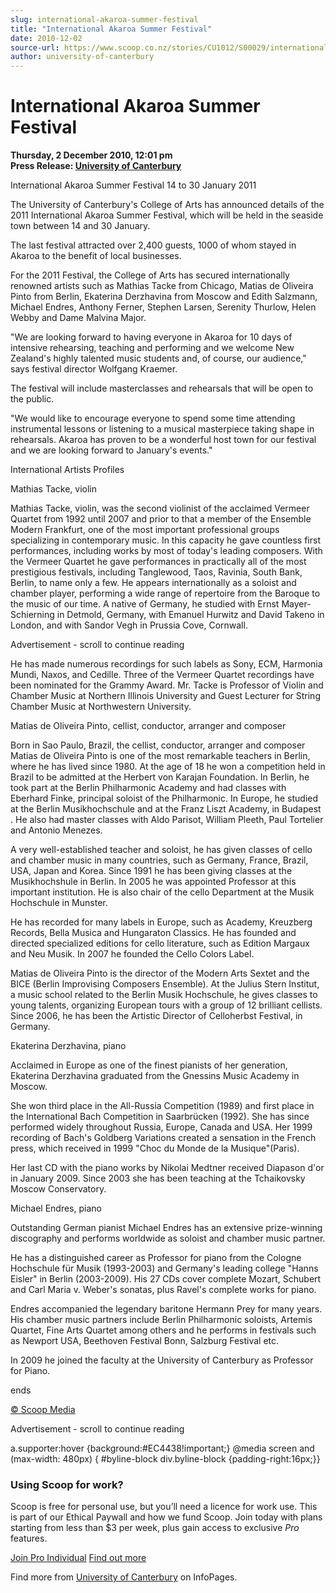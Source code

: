 ```yaml
---
slug: international-akaroa-summer-festival
title: "International Akaroa Summer Festival"
date: 2010-12-02
source-url: https://www.scoop.co.nz/stories/CU1012/S00029/international-akaroa-summer-festival.htm
author: university-of-canterbury
---
```

International Akaroa Summer Festival
====================================

**Thursday, 2 December 2010, 12:01 pm**  
**Press Release: [University of Canterbury](https://info.scoop.co.nz/University_of_Canterbury)**

International Akaroa Summer Festival 14 to 30 January 2011

The University of Canterbury's College of Arts has announced details of the 2011 International Akaroa Summer Festival, which will be held in the seaside town between 14 and 30 January.

The last festival attracted over 2,400 guests, 1000 of whom stayed in Akaroa to the benefit of local businesses.

For the 2011 Festival, the College of Arts has secured internationally renowned artists such as Mathias Tacke from Chicago, Matias de Oliveira Pinto from Berlin, Ekaterina Derzhavina from Moscow and Edith Salzmann, Michael Endres, Anthony Ferner, Stephen Larsen, Serenity Thurlow, Helen Webby and Dame Malvina Major.

"We are looking forward to having everyone in Akaroa for 10 days of intensive rehearsing, teaching and performing and we welcome New Zealand's highly talented music students and, of course, our audience," says festival director Wolfgang Kraemer.

The festival will include masterclasses and rehearsals that will be open to the public.

"We would like to encourage everyone to spend some time attending instrumental lessons or listening to a musical masterpiece taking shape in rehearsals. Akaroa has proven to be a wonderful host town for our festival and we are looking forward to January's events."

International Artists Profiles

Mathias Tacke, violin

Mathias Tacke, violin, was the second violinist of the acclaimed Vermeer Quartet from 1992 until 2007 and prior to that a member of the Ensemble Modern Frankfurt, one of the most important professional groups specializing in contemporary music. In this capacity he gave countless first performances, including works by most of today's leading composers. With the Vermeer Quartet he gave performances in practically all of the most prestigious festivals, including Tanglewood, Taos, Ravinia, South Bank, Berlin, to name only a few. He appears internationally as a soloist and chamber player, performing a wide range of repertoire from the Baroque to the music of our time. A native of Germany, he studied with Ernst Mayer-Schierning in Detmold, Germany, with Emanuel Hurwitz and David Takeno in London, and with Sandor Vegh in Prussia Cove, Cornwall.

Advertisement - scroll to continue reading





He has made numerous recordings for such labels as Sony, ECM, Harmonia Mundi, Naxos, and Cedille. Three of the Vermeer Quartet recordings have been nominated for the Grammy Award. Mr. Tacke is Professor of Violin and Chamber Music at Northern Illinois University and Guest Lecturer for String Chamber Music at Northwestern University.

Matias de Oliveira Pinto, cellist, conductor, arranger and composer

Born in Sao Paulo, Brazil, the cellist, conductor, arranger and composer Matias de Oliveira Pinto is one of the most remarkable teachers in Berlin, where he has lived since 1980. At the age of 18 he won a competition held in Brazil to be admitted at the Herbert von Karajan Foundation. In Berlin, he took part at the Berlin Philharmonic Academy and had classes with Eberhard Finke, principal soloist of the Philharmonic. In Europe, he studied at the Berlin Musikhochschule and at the Franz Liszt Academy, in Budapest . He also had master classes with Aldo Parisot, William Pleeth, Paul Tortelier and Antonio Menezes.

A very well-established teacher and soloist, he has given classes of cello and chamber music in many countries, such as Germany, France, Brazil, USA, Japan and Korea. Since 1991 he has been giving classes at the Musikhochshule in Berlin. In 2005 he was appointed Professor at this important institution. He is also chair of the cello Department at the Musik Hochschule in Munster.

He has recorded for many labels in Europe, such as Academy, Kreuzberg Records, Bella Musica and Hungaraton Classics. He has founded and directed specialized editions for cello literature, such as Edition Margaux and Neu Musik. In 2007 he founded the Cello Colors Label.

Matias de Oliveira Pinto is the director of the Modern Arts Sextet and the BICE (Berlin Improvising Composers Ensemble). At the Julius Stern Institut, a music school related to the Berlin Musik Hochschule, he gives classes to young talents, organizing European tours with a group of 12 brilliant cellists. Since 2006, he has been the Artistic Director of Celloherbst Festival, in Germany.

Ekaterina Derzhavina, piano

Acclaimed in Europe as one of the finest pianists of her generation, Ekaterina Derzhavina graduated from the Gnessins Music Academy in Moscow.

She won third place in the All-Russia Competition (1989) and first place in the International Bach Competition in Saarbrücken (1992). She has since performed widely throughout Russia, Europe, Canada and USA. Her 1999 recording of Bach's Goldberg Variations created a sensation in the French press, which received in 1999 "Choc du Monde de la Musique"(Paris).

Her last CD with the piano works by Nikolai Medtner received Diapason d'or in January 2009. Since 2003 she has been teaching at the Tchaikovsky Moscow Conservatory.

Michael Endres, piano

Outstanding German pianist Michael Endres has an extensive prize-winning discography and performs worldwide as soloist and chamber music partner.

He has a distinguished career as Professor for piano from the Cologne Hochschule für Musik (1993-2003) and Germany's leading college "Hanns Eisler" in Berlin (2003-2009). His 27 CDs cover complete Mozart, Schubert and Carl Maria v. Weber's sonatas, plus Ravel's complete works for piano.

Endres accompanied the legendary baritone Hermann Prey for many years. His chamber music partners include Berlin Philharmonic soloists, Artemis Quartet, Fine Arts Quartet among others and he performs in festivals such as Newport USA, Beethoven Festival Bonn, Salzburg Festival etc.

In 2009 he joined the faculty at the University of Canterbury as Professor for Piano.

ends

  

[© Scoop Media](http://www.scoop.co.nz/about/terms.html)  

Advertisement - scroll to continue reading



a.supporter:hover {background:#EC4438!important;} @media screen and (max-width: 480px) { #byline-block div.byline-block {padding-right:16px;}}

### Using Scoop for work?

Scoop is free for personal use, but you’ll need a licence for work use. This is part of our Ethical Paywall and how we fund Scoop. Join today with plans starting from less than $3 per week, plus gain access to exclusive _Pro_ features.  
  
[Join Pro Individual](https://pro.scoop.co.nz/Individual/?from=ProIn24) [Find out more](https://pro.scoop.co.nz/using-scoop-for-work/?from=ProIn24)

Find more from [University of Canterbury](https://info.scoop.co.nz/University_of_Canterbury) on InfoPages.